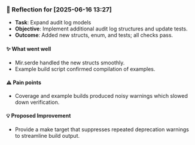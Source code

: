 ### :book: Reflection for [2025-06-16 13:27]
- **Task**: Expand audit log models
- **Objective**: Implement additional audit log structures and update tests.
- **Outcome**: Added new structs, enum, and tests; all checks pass.

#### :sparkles: What went well
- Mir.serde handled the new structs smoothly.
- Example build script confirmed compilation of examples.

#### :warning: Pain points
- Coverage and example builds produced noisy warnings which slowed down verification.

#### :bulb: Proposed Improvement
- Provide a make target that suppresses repeated deprecation warnings to streamline build output.
